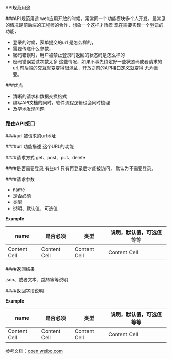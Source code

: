 API规范用途



###API规范用途
web应用开放的时候，常常同一个功能模块多个人开发。最常见的情况是前后端的工程师的合作，想象一个这样才场景
现在需要实现一个登录的功能，
* 登录的时候，表单提交的url 是怎么样的，
* 需要传递什么参数，
* 密码错误时，用户被禁止登录时返回的状态码是怎么样的
* 密码错误尝试次数太多
这些情况，如果不事先约定好一些状态码或者请求的url,前后端的交互就变变得很混乱，开放之前的API接口定义就变得
尤为重要。

###优点
* 清晰的请求和数据交换格式
* 编写API文档的同时，软件流程逻辑也会同时梳理
* 及早地发现问题

### 路由API接口

####url
被请求的url地址

####url 功能描述
这个URL的功能

####请求方式
get、post、put、delete

####是否需要登录
有些url 只有再登录后才能被访问，   默认为不需要登录，

####请求参数
* name
* 是否必须
* 类型
* 说明、默认值、可选值

**Example**

| name | 是否必须| 类型 | 说明，默认值，可选值等等|
| ------------ | ------------- | ------------ |------------ |
| Content Cell | Content Cell  | Content Cell | Content Cell |

####返回结果

json、或者文本、跳转等等说明

####返回字段说明

**Example**

| name | 是否必须| 类型 | 说明，默认值，可选值等等|
| ------------ | ------------- | ------------ |------------ |
| Content Cell | Content Cell  | Content Cell | Content Cell |






参考文档：[open.weibo.com](http://open.weibo.com/wiki/2/statuses/public_timeline)
